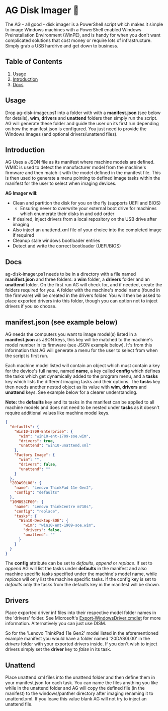 # AG Disk Imager 🌄

The AG - all good - disk imager is a PowerShell script which makes it simple to image Windows machines
with a PowerShell enabled Windows Preinstallation Environment (WinPE), and is handy for when you don't want
complicated solutions that cost money or require lots of infrastructure. Simply grab a USB hardrive and get down to business.
  
## Table of Contents

1. [Usage](#Usage)
2. [Introduction](#Introduction)
3. [Docs](#Docs)

## Usage

Drop ag-disk-imager.ps1 into a folder with with a **manifest.json** (see below for details), **wim**, **drivers** and **unattend** folders then simply run the script. AG will generate these folder and guide the user on its first run depending on how the manifest.json is configured. You just need to provide the Windows images (and optional drivers/unattend files).

## Introduction

AG Uses a JSON file as its manifest where machine models are defined. WMIC is used to detect the manufacturer model from the machine's firmware and then match it with the model defined in the manifest file. This is then used to generate a menu pointing to defined image tasks within the manifest for the user to select when imaging devices.
  
**AG Imager will:**

* Clean and partition the disk for you on the fly (supports UEFI and BIOS)
  * Ensuring never to overwrite your external boot drive for machines which enumerate their disks in and odd order
* If desired, inject drivers from a local repository on the USB drive after imaging
* Also inject an unattend.xml file of your choice into the completed image if required
* Cleanup stale windows bootloader entries
* Detect and write the correct bootloader (UEFI/BIOS)

## Docs

ag-disk-imager.ps1 needs to be in a directory with a file named **manifest.json** and three folders: a **wim** folder, a **drivers** folder and an **unattend** folder. On the first run AG will check for, and if needed, create the folders required for you. A folder with the machine's model name (found in the firmware) will be created in the drivers folder. You will then be asked to place exported drivers into this folder, though you can option not to inject drivers if you so choose.
  
## manifest.json (see example below)

AG needs the computers you want to image model(s) listed in a **manifest.json** as JSON keys, this key will be matched to the machine's model number in its firmware (see JSON example below). It's from this information that AG will generate a menu for the user to select from when the script is first run.  

Each machine model listed will contain an object which must contain a key for the device's full name, named **name**, a key called **config** which defines the tasks which get dynamically added to the program menu, and a **tasks** key which lists the different imaging tasks and their options. The **tasks** key then needs another nested object as its value with **wim**, **drivers** and **unattend** keys. See example below for a clearer understanding.  

**Note:** the **defaults** key and its tasks in the manifest can be applied to all machine models and does not need to be nested under **tasks** as it doesn't require additional values like machine model keys.

```json
{
  "defaults": {
    "Win10-1709-Enterprise": {
      "wim": "win10-ent-1709-soe.wim",
      "drivers": true,
      "unattend": "win10-unattend.xml"
    },
    "Factory Image": {
      "wim": "",
      "drivers": false,
      "unattend": ""
    }
  },
  "20DAS0L00": {
    "name": "Lenovo ThinkPad 11e Gen2",
    "config": "defaults"
  },
  "10M8S3CF00": {
    "name": "Lenovo ThinkCentre m710s",
    "config": "replace",
    "tasks": {
      "Win10-Desktop-SOE": {
        "wim": "win10-ent-1909-soe.wim",
        "drivers": false,
        "unattend": ""
      }
    }
  }
}
```

The **config** attribute can be set to *defaults*, *append* or *replace*. If set to *append* AG will list the tasks under **defaults** in the manifest and also machine specific tasks specified under the machine's model name, while *replace* will only list the machine specific tasks. If the config key is set to *defaults* only the tasks from the defaults key in the manifest will be shown.  

## Drivers

Place exported driver inf files into their respective model folder names in the 'drivers' folder. See Microsoft's [Export-WindowsDriver cmdlet](https://docs.microsoft.com/en-us/powershell/module/dism/export-windowsdriver?view=win10-ps) for more information. Alternatively you can just use DISM.  
  
So for the 'Lenovo ThinkPad 11e Gen2' model listed in the aforementioned example manifest you would have a folder named '20DAS0L00' in the *drivers* folder with your exported drivers inside. If you don't wish to inject drivers simply set the **driver** key to *false* in its task.

## Unattend

Place unattend.xml files into the unattend folder and then define them in your manifest.json for each task. You can name the files anything you like while in the unattend folder and AG will copy the defined file (in the manifest) to the windows/panther directory after imaging renaming it to unattend.xml. If you leave this value blank AG will not try to inject an unattend file.